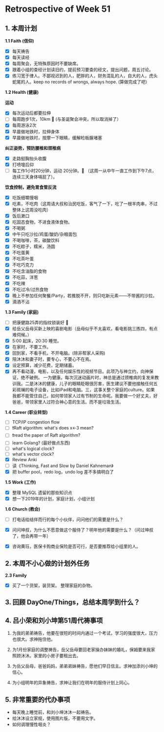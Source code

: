 # Retrospective of Week 51

## 1. 本周计划

**1.1 Faith (信仰)**

- [x] 每天祷告
- [x] 每天读经
- [x] 每周聚会，无特殊原因时不要缺席。
- [x] 跟着小组的查经计划读旧约，提前预习要查的经文，提出问题，周五讨论。
- [x] 练习宽于律人。不鄙视迟到的人，肥胖的人，财务混乱的人，自大的人，虎头蛇尾的人。keep no records of wrongs, always hope. (算做完成了吧）

**1.2 Health (健康)**

**运动**

- [x] 每次运动后都要拉伸
- [ ] 每周跑步1次，10km 🚫 (与圣诞聚会冲突，所以取消掉了）
- [x] 每周游泳2次
- [x] 早晨做地铁时，拉伸身体
- [x] 早晨做地铁时，按摩一下眼睛，缓解睑板腺堵塞

**纠正姿势，预防腰椎和颈椎病**

- [x] 走路挺胸抬头收腹
- [x] 打喷嚏后仰
- [ ] 每工作1小时20分钟，运动 20分钟。🚫 （这周一从中午一直工作到下午7点，连续三天身体嗝屁了）。

**饮食控制，避免胃食管反流**

- [x] 吃饭细嚼慢咽
- [x] 吃素，不吃肉（这周请大叔和治民吃饭，客气了一下，吃了一根羊肉串，不过整体上这周没吃肉）
- [x] 饭后漱口
- [x] 吃固态食物，不进食液体食物。
- [x] 不喝粥
- [x] 中午只吃沙拉/鸡蛋/酸奶/杂粮面包
- [x] 不喝咖啡，茶，碳酸饮料
- [x] 不吃粽子，糯米，汤圆
- [x] 不吃蛋黄
- [x] 不吃茶叶蛋
- [x] 不吃巧克力
- [x] 不吃含油脂的食物
- [x] 不吃蒜，洋葱
- [x] 不吃辣
- [x] 不吃过冷/过热食物
- [x] 晚上不参加任何聚餐/Party，若推脱不开，则只吃新元素——不带酱的沙拉。
- [x] 滴酒不沾

**1.3 Family (家庭)**

- [ ] 把康健路25弄的指纹锁装好 🚫
- [x] 给岳父岳母买新上映的喜剧电影（岳母似乎不太喜欢，看电影挑三拣四，有点难伺候。）
- [x] 5:00 起床，20:30 睡觉。
- [x] 在家时，不要工作。
- [x] 回到家，不看手机，不开电脑。(除非帮家人采购)
- [x] 陪沐沐和妻子时，要专心，不要心不在焉。
- [x] 设定预算，减少花费，定期储蓄。
- [x] 再不看动漫，电影，以及任何娱乐性的视频节目。此项乃与神立约，向神保证，绝不破例。 一为健康。每次沉迷动画片时，神总是通过颈椎病的复发来教训我。二是沐沐的健康，儿子的眼睛眨眼很厉害，医生建议不要他接触任何五彩斑斓的电子设备，比如iPad和电脑。三，这事关整个家庭的culture。如果我都不能管住自己，如何带领家人过有节制的生命呢。我要做一个好丈夫，好爸爸，带领家里人过符合神心意的生活。而不是垃圾生活。

**1.4 Career (职业转型)**

- [ ] TCP/IP congestion flow
- [ ] ❗Raft algorithm: what's does x←3 mean?
- [ ] ❗read the paper of Raft algorithm?
- [ ] learn Golang? (最好做点东西)
- [ ] what's logical clock?
- [ ] what's vector clock?
- [x] Review Anki
- [ ] 读《Thinking, Fast and Slow by Daniel Kahneman》
- [x] 把 buffer pool，redo log，undo log 差不多搞明白了

**1.5 Work (工作)**

- [x] 整理 MySQL 遗留的那些知识点
- [x] 想一下2019年的计划，家庭计划，小组计划

**1.6 Church (教会)**

- [ ] 打电话给结伴而行的每个小伙伴，问问他们的需要是什么？
- [x] 问问坤叔，为什么不愿意做这个服侍了？明年他的需要是什么？（问过坤叔了，他会再带一年）
- [x] 咨询黄珏，医保卡购商业保险是否可行，是否要推荐给小组里的人。


## 2. 本周不小心做的计划外任务


**2.3 Family**

- [x] 买了一个货架，装货架。 整理家庭的杂物。

## 3. 回顾 DayOne/Things，总结本周学到什么？ 


## 4. 吕小荣和刘小坤第51周代祷事项

1. 为我的弟弟祷告，他要在很短的时间内通过一个考试，学习的强度很大，压力也很大。求神拖住他。

2. 为1月份家庭的调整祷告，岳父岳母要回老家操办妹妹的婚礼，保姆要来我家照顾沐沐。家里的小房子要租出去。

3. 为岳父岳母，爸爸妈妈，弟弟弟妹祷告，愿他们早日信主。求神加添刘小坤的信心。

4. 为小组明年的异象祷告，求神让我们在明年的服侍计划上同心。

## 5. 非常重要的代办事项

- 每天晚上睡觉前，和刘小坤沐沐一起祷告。
- 给沐沐设立家规，使用图片版，不要用文字。
- 如何调理慢性咽炎？


